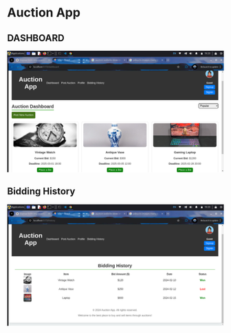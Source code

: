 # Auction App

## DASHBOARD
![Image Description](Screenshot_2025-02-22_19_20_33.png)

## Bidding History
![Image Description](History.png)

